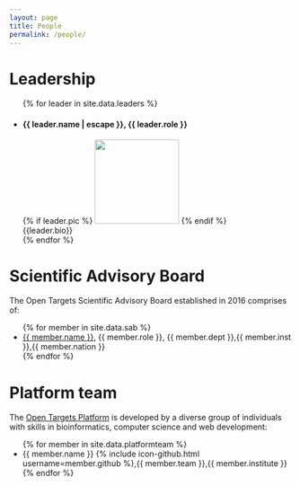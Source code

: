 ```yaml
---
layout: page
title: People
permalink: /people/
---
```


# Leadership

<ul class="post-list">
    {% for leader in site.data.leaders %}
      <li>
        <h4>
          <!--<a class="post-link" href="{{ post.url | relative_url }}">-->
          {{ leader.name | escape }}, {{ leader.role }}
        </h4>
        <div id="left">
         {% if leader.pic %}
      <img src="{{ site.url }}/assets/images/{{ leader.pic }}" height="150" class="biopic">
      {% endif %}
      </div>
      <div id="right">
        {{leader.bio}}
        </div>
      </li>
    {% endfor %}
  </ul>


# Scientific Advisory Board 

The Open Targets Scientific Advisory Board established in 2016 comprises of:

<ul>
{% for member in site.data.sab %}
  <li>
      <a href="{{ member.url }}">{{ member.name }}</a>, {{ member.role }}, {{ member.dept }},{{ member.inst }},{{ member.nation }}
  </li>
{% endfor %}
</ul>


# Platform team

The [Open Targets Platform](https://www.targetvalidation.org) is developed by a diverse group of individuals with skills in bioinformatics, computer science and web development:

<ul>
{% for member in site.data.platformteam %}
  <li>
      {{ member.name }} {% include icon-github.html username=member.github %},{{ member.team }},{{ member.institute }}
  </li>
{% endfor %}
</ul>
